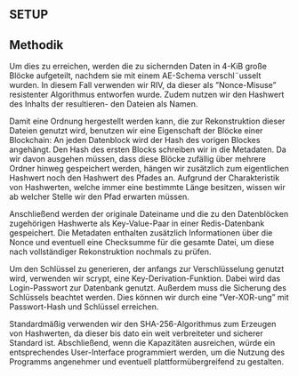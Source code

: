 ## SETUP

## Methodik

Um dies zu erreichen, werden die zu sichernden Daten in 4-KiB große Blöcke aufgeteilt, nachdem sie mit einem AE-Schema verschl¨usselt wurden.
In diesem Fall verwenden wir RIV, da dieser als ”Nonce-Misuse” resistenter Algorithmus entworfen wurde. Zudem nutzen wir den Hashwert des Inhalts der resultieren- den Dateien als Namen.

Damit eine Ordnung hergestellt werden kann, die zur Rekonstruktion dieser Dateien genutzt wird, benutzen wir eine Eigenschaft der Blöcke einer Blockchain: An jeden Datenblock wird der Hash des vorigen Blockes angehängt.
Den Hash des ersten Blocks schreiben wir in die Metadaten. Da wir davon ausgehen müssen, dass diese Blöcke zufällig über mehrere Ordner hinweg gespeichert werden, hängen wir zusätzlich zum eigentlichen Hashwert noch den Hashwert des Pfades an.
Aufgrund der Charakteristik von Hashwerten, welche immer eine bestimmte Länge besitzen, wissen wir ab welcher Stelle wir den Pfad erwarten müssen.

Anschließend werden der originale Dateiname und die zu den Datenblöcken zugehörigen Hashwerte als Key-Value-Paar in einer Redis-Datenbank gespeichert.
Die Metadaten enthalten zusätzlich Informationen über die Nonce und eventuell eine Checksumme für die gesamte Datei, um diese nach vollständiger Rekonstruktion nochmals zu prüfen.

Um den Schlüssel zu generieren, der anfangs zur Verschlüsselung genutzt wird, verwenden wir scrypt, eine Key-Derivation-Funktion. Dabei wird das Login-Passwort zur Datenbank genutzt.
Außerdem muss die Sicherung des Schlüssels beachtet werden. Dies können wir durch eine ”Ver-XOR-ung” mit Passwort-Hash und Schlüssel erreichen.

Standardmäßig verwenden wir den SHA-256-Algorithmus zum Erzeugen von Hashwerten, da dieser bis dato ein weit verbreiteter und sicherer Standard ist. Abschließend, wenn die Kapazitäten ausreichen, würde ein entsprechendes User-Interface programmiert werden, um die Nutzung des Programms angenehmer und eventuell plattformübergreifend zu gestalten.